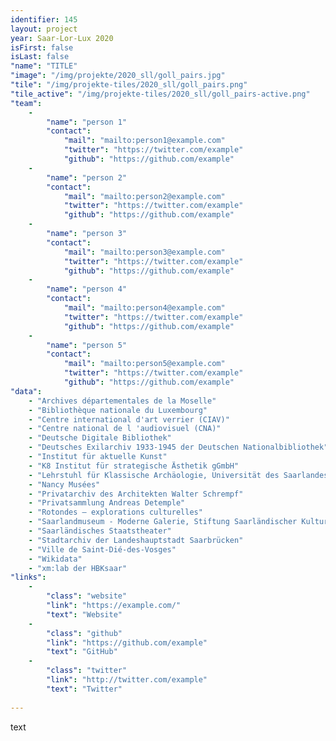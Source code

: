 ```yaml
---
identifier: 145
layout: project
year: Saar-Lor-Lux 2020
isFirst: false
isLast: false
"name": "TITLE"
"image": "/img/projekte/2020_sll/goll_pairs.jpg"
"tile": "/img/projekte-tiles/2020_sll/goll_pairs.png"
"tile_active": "/img/projekte-tiles/2020_sll/goll_pairs-active.png"
"team":
    -
        "name": "person 1"
        "contact":
            "mail": "mailto:person1@example.com"
            "twitter": "https://twitter.com/example"
            "github": "https://github.com/example"
    -
        "name": "person 2"
        "contact":
            "mail": "mailto:person2@example.com"
            "twitter": "https://twitter.com/example"
            "github": "https://github.com/example"
    -
        "name": "person 3"
        "contact":
            "mail": "mailto:person3@example.com"
            "twitter": "https://twitter.com/example"
            "github": "https://github.com/example"
    -
        "name": "person 4"
        "contact":
            "mail": "mailto:person4@example.com"
            "twitter": "https://twitter.com/example"
            "github": "https://github.com/example"
    -
        "name": "person 5"
        "contact":
            "mail": "mailto:person5@example.com"
            "twitter": "https://twitter.com/example"
            "github": "https://github.com/example"
"data":
    - "Archives départementales de la Moselle"
    - "Bibliothèque nationale du Luxembourg"
    - "Centre international d'art verrier (CIAV)"
    - "Centre national de l 'audiovisuel (CNA)"
    - "Deutsche Digitale Bibliothek"
    - "Deutsches Exilarchiv 1933-1945 der Deutschen Nationalbibliothek"
    - "Institut für aktuelle Kunst"
    - "K8 Institut für strategische Ästhetik gGmbH"
    - "Lehrstuhl für Klassische Archäologie, Universität des Saarlandes"
    - "Nancy Musées"
    - "Privatarchiv des Architekten Walter Schrempf"
    - "Privatsammlung Andreas Detemple"
    - "Rotondes – explorations culturelles"
    - "Saarlandmuseum - Moderne Galerie, Stiftung Saarländischer Kulturbesitz"
    - "Saarländisches Staatstheater"
    - "Stadtarchiv der Landeshauptstadt Saarbrücken"
    - "Ville de Saint-Dié-des-Vosges"
    - "Wikidata"
    - "xm:lab der HBKsaar"
"links":
    -
        "class": "website"
        "link": "https://example.com/"
        "text": "Website"
    -
        "class": "github"
        "link": "https://github.com/example"
        "text": "GitHub"
    -
        "class": "twitter"
        "link": "http://twitter.com/example"
        "text": "Twitter"
           
---
```

text